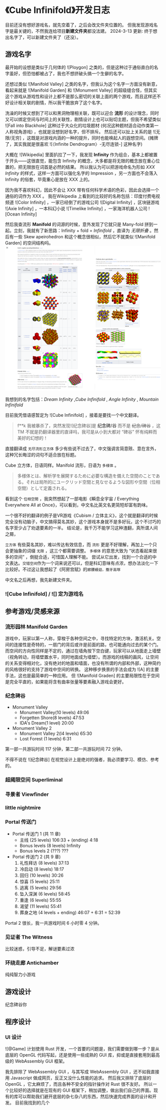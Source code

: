 # 《Cube Infinifold》开发日志

目前还没有想好游戏名，就先空着了，之后会改文件夹位置的。
但我发现游戏名字是最关键的，不然我连给项目**新建文件夹**都没法建。
2024-3-13 更新: 终于想出名字了，可以新建文件夹了（还没）。

## 游戏名字

最开始的设想是类似于几何体的 ![Ploygon] 之类的，但是这种过于通俗直白的名字虽好，但恐怕都被占了，我也不想挤破头搞一个生僻的名字。

还想过类似 ![Manifold Valley] 之类的名字，但我认为这个名字一方面没有新意，看起来就是 ![Manifold Garden] 和 ![Monument Valley] 的超级缝合怪，但其实这个游戏从游戏性和设计上都不是那么密切的关联上面的两个游戏，而且这样还不好设计相关联的剧情，所以我干脆放弃了这个名字。

洗澡的时候又想到了可以和黑洞物理相关联，既可以迎合 **流形** 的设计理念，同时又可以绑定空间与时间上的关联性，剧情设计上也可以贴切主题，但我不希望类似 ![Fall into Blackhole] 这种过于大众化的垃圾题材 (何况这种题材适合动作类第一人称视角游戏) ，也就是没想到好名字，但不排斥。
然后还可以扯上关系的是 ![无限/无穷] ，这既是对游戏内涵的一种的提升，同时也能唤起人的遐想空间。(摊牌了，其实我就是很喜欢 ![〈Infinite Dendrogram〉-无尽连锁-] 这种名字)

大概在 ![Wikipedia] 里面扒拉了一下，我发现 **Infinity** 作为组合，基本上都被置于开头——这很直觉，能包含 Infinity 的概念，大多都是将无限的概念放在重心位置的，把无限放在词首是必然的结果。
所以我认为可以把游戏命名为形如 *XXX Infinity* 的样式，这样一方面可以强化名字的 Impression ，另一方面也不会落入 Infinity 的俗套，毕竟重心是放在 XXX 上的。

因为我不喜欢科幻，因此不会让 XXX 带有任何科学术语的色彩，因此会选择一个通俗的词作为 XXX 。 我在Wikipedia 上看到的比较好的名称包括：印度付费电视频道 ![Color Infinity] ，一家已经倒了的游戏公司 ![Digital Infinity] ，区块链游戏 ![Axie Infinity] ，一本科幻小说 ![Timelike Infinity] ，一家海洋机器人公司 ![Ocean Infinity]

然后我查流形 **Manifold** 的词源的时候，意外发现了它就只是 Many-fold 拼到一起。立刻，我就有了新思路：Infinity + fold = *Infinifold* ，直译为 *无限折叠* 。然后有一些 Skew apeirohedron 和这个概念很相似，然后它不就类似 ![Manifold Garden] 的空间结构吗。
![Skew apeirohedron的样子](assets/image.png)


我想到的名字包括：*Dream Infinity* ,*Cube Infinifold* , *Angle Infinity* , *Mountain Infinifold* 

目前我凭借语感暂定为 ![Cube Infinifold] ，接着是要找一个中文翻译。

> f\*\*k 我被暴杀了，突然发现![纪念碑谷]是 **纪念碑/谷** 而不是 ~~纪念/碑谷~~ ，这 TM 不就是扔翻译器里的直译吗，我可是从小到大都对 “碑谷” 怀有纯粹而美好的幻想的！

直接翻译成 `无尽流形立方体` 多少有些说不过去了，中文强调言简意赅、意在言外，这种冗长晦涩的词句不适合放在标题。

Cube 立方体，日语同样。Manifold 流形，日语为 `多様体` 。

> 多様体とは、解析学を展開するために必要な構造を備えた空間のことである。それは局所的にユークリッド空間と見なせるような図形や空間（位相空間）として定義される。

看到这个 `位相空間` ，我突然想起了一部电影《瞬息全宇宙 / Everything Everywhere All at Once》，可以看到，中文名比英文名更简短却富有韵味。

一个很不好的翻译的例子是VR游戏《Cubism / 立体主义》，这个就是翻译的时候完全没有动脑子，中文搞得莫名其妙，这个游戏本身就不是多好玩，这个不讨巧的名字至少占了劝退要素的一半。
结论是，我千万不能学习这种渣翻，真所谓人间之屑，

`立方体` 有些莫名其妙，难以传达有效信息，而 `流形` 更是不好理解，再加上一个只会更抽象的词缀 `无限` ，这三个都需要调整。
`多様体` 的意思大致为 “状态看起来很多的空间” ，倒挺合适，可惜国人理解不能。
尝试从它出发，找到一个合适的中文表达。`交错空间`作为一个词来说还可以，但是科幻意味有点浓，想办法淡化一下比较好。不过这让我想起了《阿房宫赋》的`廊腰縵迴，簷牙高啄`

中文名之后再想，我先新建文件夹。

### ![Cube Infinifold] / ![] 定为游戏名


## 参考游戏/灵感来源

### 流形园林 Manifold Garden

游戏中，玩家以第一人称，穿梭于各种空间之中，寻找特定的方块，激活机关。空间的连接性是奇特的，一扇门的背后或许是前面的路，也可能通向过去的某个门。而空间的方向性同样是不定的，通过在墙角按下空白键，玩家可以从地面走上墙壁（视角转动，将墙壁置水平，同时地面成为墙壁）。而游戏的线稿的画风，让空间的关系变得相对化，没有绝对的地面和墙面，也没有所谓的内部和外部，这种简约的风格很好的支持了游戏中空间的转换。
这种移步换景的手法会成为 ![A] 的主要手法，这也是最简单的一种应用。
但 ![Manifold Graden] 的主要局限性在于空间是完全平直的，如果能将含有曲率张量等要素融入游戏会更好。

### 纪念碑谷 
- Monument Valley
  - Monument Valley(10 levels) 49:06
  - Forgetten Shore(8 levels) 47:53
  - IDA's Dream(1 level) 20:00
- Monument Valley 2
  - Monument Valley 2(l4 levels) 65:30
  - Lost Forest (1 levels) 6:31

第一部一共游玩时间 117 分钟，第二部一共游玩时间 72 分钟。

不得不说在 ![纪念碑谷] 在视觉设计上是绝对的强者，我必须要学习、模仿、参考的。

### 超阈限空间 Superliminal

### 寻景者 Viewfinder

### little nightmire

### Portal 传送门
- Portal 传送门 1 (共 11 章)
  - 主线 (25 levels) 106:33 + (ending) 4:18
  - Bonus levels (8 levels) Infinity
  - Bonus levels 2 (???) ???
- Portal 传送门 2 (共 9 章)
  1.  礼性拜访 (8 levels) 37:13
  2.  冷启动 (8 levels) 18:17
  3.  回归 (10 levels) 30:26
  4.  惊喜 (5 levels) 25:11
  5.  逃离 (5 levels) 29:56 
  6.  坠入深渊 (6 levels) 58:45
  7.  重逢 (6 levels) 55:55
  8.  渴望 (11 levels) 55:41
  9.  葬身之地 (4 levels + ending) 46:07 + 6:31 = 52:39

Portal 2 很长，我一共游戏时间 6 小时零 4 分钟。


### 见证者 The Witness

比较迷惑，引导不足，解谜要素过浓


### 环绕走廊 Antichamber

纯纯智力小游戏



## 游戏设计

纪念碑谷你


## 程序设计

### UI 设计

![@Game] 计划使用 Rust 开发，一个首要的问题是，我们需要做到哪一步？是从底层的 OpenGL 代码写起，还是使用一些成熟的 GUI 库，抑或是直接套用到最高级的 WebAssembly GUI 框架。

我先排除了 WebAssembly GUI ，与其写成 WebAssembly GUI ，还不如我直接用 Javascript 做成网页，反正又没什么性能的追求。
然后我又排除了底层的 OpenGL ，它太麻烦了，而且各种不安全的指针操作对 Rust 很不友好。
所以一个比较好的选择就是在现有的 GUI 框架下，稍加调整，做出我们自己的界面。现有的库可以帮助我们避开底层的杂七杂八的东西，然后快速完成界面的设计和开发。
目前我找到的几个

